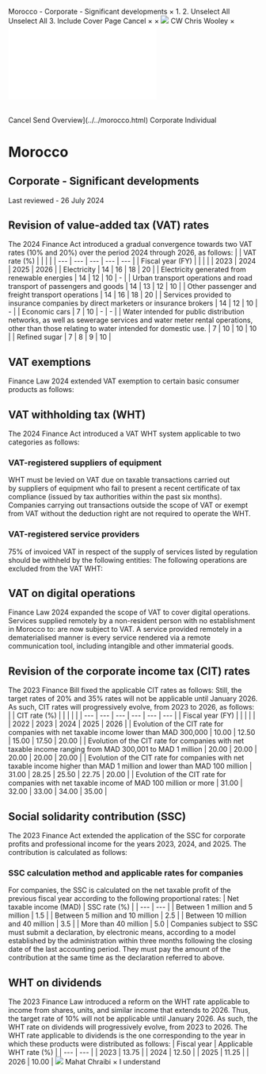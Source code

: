Morocco - Corporate - Significant developments
×
1.
2.
Unselect All
Unselect All
3.
Include Cover Page
Cancel
×
×
![](../../-/media/world-wide-tax-summaries/attachments/global---chris-wooley.ashx%3Frev=ac5e5f3223b34096b1afc2a6009c7320&revision=ac5e5f32-23b3-4096-b1af-c2a6009c7320&hash=859B7ADC84DC2CBEC9760E9E6EE7DE6D0A8BFCDF)
CW
Chris Wooley
×
![](significant-developments.html)
######
Cancel
Send
Overview](../../morocco.html)
Corporate
Individual
# Morocco
## Corporate - Significant developments
Last reviewed - 26 July 2024
## Revision of value-added tax (VAT) rates
The 2024 Finance Act introduced a gradual convergence towards two VAT rates (10% and 20%) over the period 2024 through 2026, as follows:
|  | VAT rate (%) | | | |
| --- | --- | --- | --- | --- |
| Fiscal year (FY) | | | |
| 2023 | 2024 | 2025 | 2026 |
| Electricity | 14 | 16 | 18 | 20 |
| Electricity generated from renewable energies | 14 | 12 | 10 | - |
| Urban transport operations and road transport of passengers and goods | 14 | 13 | 12 | 10 |
| Other passenger and freight transport operations | 14 | 16 | 18 | 20 |
| Services provided to insurance companies by direct marketers or insurance brokers | 14 | 12 | 10 | - |
| Economic cars | 7 | 10 | - | - |
| Water intended for public distribution networks, as well as sewerage services and water meter rental operations, other than those relating to water intended for domestic use. | 7 | 10 | 10 | 10 |
| Refined sugar | 7 | 8 | 9 | 10 |
## VAT exemptions
Finance Law 2024 extended VAT exemption to certain basic consumer products as follows:
## VAT withholding tax (WHT)
The 2024 Finance Act introduced a VAT WHT system applicable to two categories as follows:
### VAT-registered suppliers of equipment
WHT must be levied on VAT due on taxable transactions carried out by suppliers of equipment who fail to present a recent certificate of tax compliance (issued by tax authorities within the past six months).
Companies carrying out transactions outside the scope of VAT or exempt from VAT without the deduction right are not required to operate the WHT.
### VAT-registered service providers
75% of invoiced VAT in respect of the supply of services listed by regulation should be withheld by the following entities:
The following operations are excluded from the VAT WHT:
## VAT on digital operations
Finance Law 2024 expanded the scope of VAT to cover digital operations.
Services supplied remotely by a non-resident person with no establishment in Morocco to:
are now subject to VAT.
A service provided remotely in a dematerialised manner is every service rendered via a remote communication tool, including intangible and other immaterial goods.
## Revision of the corporate income tax (CIT) rates
The 2023 Finance Bill fixed the applicable CIT rates as follows:
Still, the target rates of 20% and 35% rates will not be applicable until January 2026. As such, CIT rates will progressively evolve, from 2023 to 2026, as follows:
|  | CIT rate (%) | | | | |
| --- | --- | --- | --- | --- | --- |
| Fiscal year (FY) | | | | |
| 2022 | 2023 | 2024 | 2025 | 2026 |
| Evolution of the CIT rate for companies with net taxable income lower than MAD 300,000 | 10.00 | 12.50 | 15.00 | 17.50 | 20.00 |
| Evolution of the CIT rate for companies with net taxable income ranging from MAD 300,001 to MAD 1 million | 20.00 | 20.00 | 20.00 | 20.00 | 20.00 |
| Evolution of the CIT rate for companies with net taxable income higher than MAD 1 million and lower than MAD 100 million | 31.00 | 28.25 | 25.50 | 22.75 | 20.00 |
| Evolution of the CIT rate for companies with net taxable income of MAD 100 million or more | 31.00 | 32.00 | 33.00 | 34.00 | 35.00 |
## Social solidarity contribution (SSC)
The 2023 Finance Act extended the application of the SSC for corporate profits and professional income for the years 2023, 2024, and 2025.
The contribution is calculated as follows:
### SSC calculation method and applicable rates for companies
For companies, the SSC is calculated on the net taxable profit of the previous fiscal year according to the following proportional rates:
| Net taxable income (MAD) | SSC rate (%) |
| --- | --- |
| Between 1 million and 5 million | 1.5 |
| Between 5 million and 10 million | 2.5 |
| Between 10 million and 40 million | 3.5 |
| More than 40 million | 5.0 |
Companies subject to SSC must submit a declaration, by electronic means, according to a model established by the administration within three months following the closing date of the last accounting period. They must pay the amount of the contribution at the same time as the declaration referred to above.
## WHT on dividends
The 2023 Finance Law introduced a reform on the WHT rate applicable to income from shares, units, and similar income that extends to 2026. Thus, the target rate of 10% will not be applicable until January 2026. As such, the WHT rate on dividends will progressively evolve, from 2023 to 2026.
The WHT rate applicable to dividends is the one corresponding to the year in which these products were distributed as follows:
| Fiscal year | Applicable WHT rate (%) |
| --- | --- |
| 2023 | 13.75 |
| 2024 | 12.50 |
| 2025 | 11.25 |
| 2026 | 10.00 |
![](../../-/media/world-wide-tax-summaries/moroccomahat-chraibithumbnailimagepng20240726080007248.ashx%3Frev=92b69444ecc04e3183da26d0b15f4fc1&revision=92b69444-ecc0-4e31-83da-26d0b15f4fc1&hash=5A90476A023DE5535D3C58910C240FE11DC3023E)
Mahat Chraibi
×
I understand